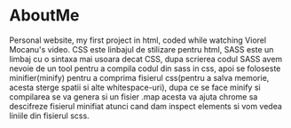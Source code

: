 # AboutMe
Personal website, my first project in html, coded while watching Viorel Mocanu's video. 
CSS este linbajul de stilizare pentru html, SASS este un limbaj cu o sintaxa mai usoara decat CSS,
dupa scrierea codul SASS avem nevoie de un tool pentru a compila codul din sass in css,
apoi se foloseste minifier(minify) pentru a comprima fisierul css(pentru a salva memorie, acesta
sterge spatii si alte whitespace-uri), dupa ce se face minify si compilarea se va genera si 
un fisier .map acesta va ajuta chrome sa descifreze fisierul minifiat atunci cand dam inspect 
elements si vom vedea liniile din fisierul scss.
